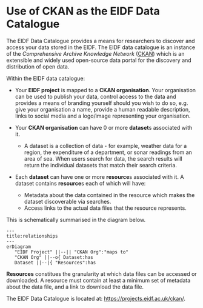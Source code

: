 # Use of CKAN as the EIDF Data Catalogue

The EIDF Data Catalogue provides a means for researchers to discover and access your data stored in the EIDF. The EIDF data catalogue is an instance of the *Comprehensive Archive Knowledge Network* ([CKAN](https://ckan.org/)) which is an extensible and widely used open-source data portal for the discovery and distribution of open data. 

Within the EIDF data catalogue:

* Your **EIDF project** is mapped to a **CKAN organisation**. Your organisation can be used to publish your data, control access to the data and provides a means of branding yourself should you wish to do so, e.g. give your organisation a name, provide a human readable description, links to social media and a logo/image representing your organisation.
* Your **CKAN organisation** can have 0 or more **dataset**s associated with it.
  * A  dataset is a collection of data - for example, weather data for a region, the expenditure of a department, or sonar readings from an area of sea. When users search for data, the search results will return the individual datasets that match their search criteria.

* Each **dataset** can have one or more **resource**s associated with it. A dataset contains **resource**s each of which will have:
  * Metadata about the data contained in the resource which makes the dataset discoverable via searches.
  * Access links to the actual data files that the resource represents.


This is schematically summarised in the diagram below.

```mermaid
---
title:relationships
---
erDiagram
   "EIDF Project" ||--|| "CKAN Org":"maps to"
   "CKAN Org" ||--o{ Dataset:has
   Dataset ||--|{ "Resources":has
```

**Resources** constitues the granularity at which data files can be accessed or downloaded. A resource must contain at least a minimum set of metadata about the data file, and a link to download the data file.

The EIDF Data Catalogue is located at: https://projects.eidf.ac.uk/ckan/. 

